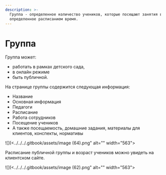```yaml
---
description: >-
  Группа - определенное количество учеников, которые посещают занятия в
  определенное расписанием время.
---
```


# Группа

Группа может:

* работать в рамках детского сада,&#x20;
* в онлайн режиме
* быть публичной.&#x20;

На странице группы содержится следующая информация:

* Название
* Основная информация&#x20;
* Педагоги
* Расписание
* Работа сотрудников
* Посещение учеников
* А также посещаемость, домашние задания, материалы для клиентов, конспекты, нормативы

![](<../../../.gitbook/assets/image (64).png" alt="" width="563"><figcaption></figcaption></figure>

Расписание публичной группы и возраст учеников можно увидеть на клиентском сайте.&#x20;

![](<../../../.gitbook/assets/image (62).png" alt="" width="563"><figcaption></figcaption></figure>
